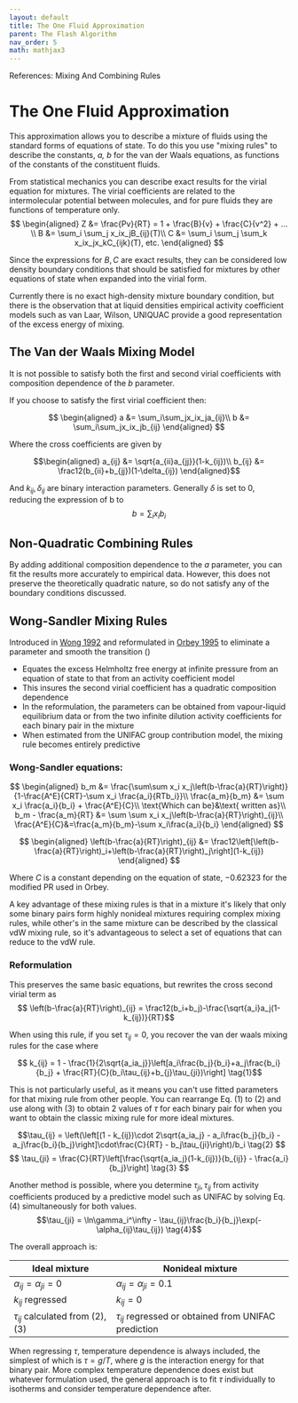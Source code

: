 ```yaml
---
layout: default
title: The One Fluid Approximation
parent: The Flash Algorithm
nav_order: 5
math: mathjax3
---
```

References: Mixing And Combining Rules

# The One Fluid Approximation

This approximation allows you to describe a mixture of fluids using the standard forms of equations of state. To do this you use "mixing rules" to describe the constants, *a, b* for the van der Waals equations, as functions of the constants of the constituent fluids.

From statistical mechanics you can describe exact results for the virial equation for mixtures. The virial coefficients are related to the intermolecular potential between molecules, and for pure fluids they are functions of temperature only.
$$
\begin{aligned}
Z &= \frac{Pv}{RT} = 1 + \frac{B}{v} + \frac{C}{v^2} + ... \\
B &= \sum_i \sum_j x_ix_jB_{ij}(T)\\
C &= \sum_i \sum_j \sum_k x_ix_jx_kC_{ijk}(T), etc.
\end{aligned}
$$

Since the expressions for $B, C$ are exact results, they can be considered low density boundary conditions that should be satisfied for mixtures by other equations of state when expanded into the virial form.

Currently there is no exact high-density mixture boundary condition, but there is the observation that at liquid densities empirical activity coefficient models such as van Laar, Wilson, UNIQUAC provide a good representation of the excess energy of mixing.


## The Van der Waals Mixing Model

It is not possible to satisfy both the first and second virial coefficients with composition dependence of the $b$ parameter.

If you choose to satisfy the first virial coefficient then:


$$ \begin{aligned}
a &= \sum_i\sum_jx_ix_ja_{ij}\\
b &= \sum_i\sum_jx_ix_jb_{ij}
\end{aligned} $$


Where the cross coefficients are given by


$$\begin{aligned}
a_{ij} &= \sqrt{a_{ii}a_{jj}}(1-k_{ij})\\
b_{ij} &= \frac12(b_{ii}+b_{jj})(1-\delta_{ij})
\end{aligned}$$


And $k_{ij}, \delta_{ij}$ are binary interaction parameters. Generally $\delta$ is set to 0, reducing the expression of b to
$$b = \sum_i x_i b_i$$

## Non-Quadratic Combining Rules

By adding additional composition dependence to the $a$ parameter, you can fit the results more accurately to empirical data. However, this does not preserve the theoretically quadratic nature, so do not satisfy any of the boundary conditions discussed.

## Wong-Sandler Mixing Rules

Introduced in [Wong 1992](https://doi.org/10.1002/aic.690380505) and reformulated in [Orbey 1995](https://doi.org/10.1002/aic.690410325) to eliminate a parameter and smooth the transition
()

- Equates the excess Helmholtz free energy at infinite pressure from an equation of state to that from an activity coefficient model
- This insures the second virial coefficient has a quadratic composition dependence
- In the reformulation, the parameters can be obtained from vapour-liquid equilibrium data or from the two infinite dilution activity coefficients for each binary pair in the mixture
- When estimated from the UNIFAC group contribution model, the mixing rule becomes entirely predictive

### Wong-Sandler equations:

$$
\begin{aligned}
b_m &= \frac{\sum\sum x_i x_j\left(b-\frac{a}{RT}\right)}{1-\frac{A^E}{CRT}-\sum x_i \frac{a_i}{RTb_i}}\\
\frac{a_m}{b_m} &= \sum x_i \frac{a_i}{b_i} + \frac{A^E}{C}\\
\text{Which can be}&\text{ written as}\\
b_m - \frac{a_m}{RT} &= \sum \sum x_i x_j\left(b-\frac{a}{RT}\right)_{ij}\\
\frac{A^E}{C}&=\frac{a_m}{b_m}-\sum x_i\frac{a_i}{b_i}
\end{aligned}
$$

$$
\begin{aligned}
\left(b-\frac{a}{RT}\right)_{ij} &= \frac12\left[\left(b-\frac{a}{RT}\right)_i+\left(b-\frac{a}{RT}\right)_j\right](1-k_{ij})
\end{aligned}
$$

Where $C$ is a constant depending on the equation of state, $-0.62323$ for the modified PR used in Orbey.

A key advantage of these mixing rules is that in a mixture it's likely that only some binary pairs form highly nonideal mixtures requiring complex mixing rules, while other's in the same mixture can be described by the classical vdW mixing rule, so it's advantageous to select a set of equations that can reduce to the vdW rule.

### Reformulation
This preserves the same basic equations, but rewrites the cross second virial term as
$$
\left(b-\frac{a}{RT}\right)_{ij} = \frac12(b_i+b_j)-\frac{\sqrt{a_i}a_j(1-k_{ij})}{RT}$$

When using this rule, if you set $\tau_{ij}=0$, you recover the van der waals mixing rules for the case where 

$$ k_{ij} = 1 - \frac{1}{2\sqrt{a_ia_j}}\left[a_i\frac{b_j}{b_i}+a_j\frac{b_i}{b_j} + \frac{RT}{C}(b_i\tau_{ij}+b_{j}\tau_{ji})\right] \tag{1}$$

This is not particularly useful, as it means you can't use fitted parameters for that mixing rule from other people. You can rearrange Eq. (1) to (2) and use along with (3) to obtain 2 values of $\tau$ for each binary pair for when you want to obtain the classic mixing rule for more ideal mixtures.

$$\tau_{ij} = \left(\left[(1 - k_{ij})\cdot 2\sqrt{a_ia_j} - a_i\frac{b_j}{b_i} - a_j\frac{b_i}{b_j}\right]\cdot\frac{C}{RT} - b_j\tau_{ji}\right)/b_i \tag{2} $$
$$ \tau_{ji} = \frac{C}{RT}\left[\frac{\sqrt{a_ia_j}(1-k_{ij})}{b_{ij}} - \frac{a_i}{b_j}\right] \tag{3} $$

Another method is possible, where you determine $\tau_{ji}, \tau_{ij}$ from activity coefficients produced by a predictive model such as UNIFAC by solving Eq. (4) simultaneously for both values.
$$\tau_{ji} = \ln\gamma_i^\infty - \tau_{ij}\frac{b_i}{b_j}\exp(-\alpha_{ij}\tau_{ij}) \tag{4}$$

The overall approach is:


| Ideal mixture                        | Nonideal mixture                                         |
|--------------------------------------|----------------------------------------------------------|
| $\alpha_{ij} = \alpha_{ji} = 0$      | $\alpha_{ij} = \alpha_{ji} = 0.1$                        |
| $k_{ij}$ regressed                   | $k_{ij} = 0$                                             |
| $\tau_{ij}$ calculated from (2), (3) | $\tau_{ij}$ regressed or obtained from UNIFAC prediction |


When regressing $\tau$, temperature dependence is always included, the simplest of which is $\tau = g/T$, where $g$ is the interaction energy for that binary pair.
More complex temperature dependence does exist but whatever formulation used, the general approach is to fit $\tau$ individually to isotherms and consider temperature dependence after.



